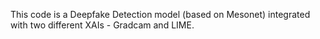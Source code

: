 This code is a Deepfake Detection model (based on Mesonet) integrated with two different XAIs - Gradcam and LIME. 
